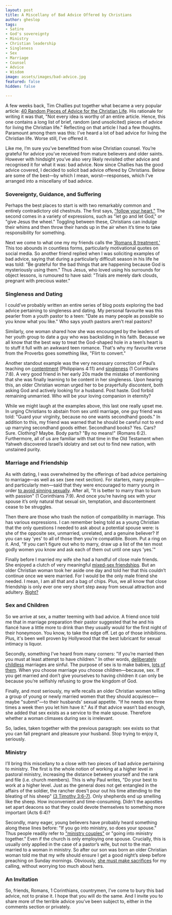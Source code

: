 ```yaml
---
layout: post
title: A Miscellany of Bad Advice Offered by Christians
author: gheslop
tags:
- Satire
- God's sovereignty
- Ministry
- Christian leadership
- Singleness
- Sex
- Marriage
- Counsel
- Advice
- Wisdom
image: assets/images/bad-advice.jpg
featured: false
hidden: false

---
```

A few weeks back, Tim Challies put together what became a very popular article: [40 Random Pieces of Advice for the Christian Life](https://www.challies.com/articles/random-words-of-advice-for-the-christian-life/ "A Miscellany of Good Advice"). His rationale for writing it was that, "Not every idea is worthy of an entire article. Hence, this one contains a long list of brief, random (and unsolicited) pieces of advice for living the Christian life." Reflecting on that article I had a few thoughts. Paramount among them was this: I’ve heard a lot of bad advice for living the Christian life. Worse still, I've offered it.

Like me, I’m sure you’ve benefitted from wise Christian counsel. You’re grateful for advice you’ve received from mature believers and older saints. However with hindsight you’ve also very likely revisited other advice and recognised it for what it was: bad advice. Now since Challies has the good advice covered, I decided to solicit bad advice offered by Christians. Below are some of the best—by which I mean, worst—responses, which I’ve arranged into a miscellany of bad advice.

### Sovereignty, Guidance, and Suffering

Perhaps the best places to start is with two remarkably common and entirely contradictory old chestnuts. The first says, ["follow your heart."](https://rekindle.co.za/content/2021-10-05-the-heart-is-deceitful-but-that-doesn-t-mean-feelings-are "The Heart is Deceitful") The second comes in a variety of expressions, such as "let go and let God," or "give Jesus the wheel." Toggling between these, Christians can indulge their whims and then throw their hands up in the air when it’s time to take responsibility for something.

Next we come to what one my my friends calls the ['Romans 8 treatment.' ](https://rekindle.co.za/content/doodle-trite-comfort-from-the-sovereignty-of-god/ "Trite Comfort from God's Sovereignty")This too abounds in countless forms, particularly motivational quotes on social media. So another friend replied when I was soliciting examples of bad advice, saying that during a particularly difficult season in his life he was told: "Be grateful for the bad things that are happening because God is mysteriously using them." Thus Jesus, who loved using his surrounds for object lessons, is rumoured to have said: "Trials are merely dark clouds, pregnant with precious water."

### Singleness and Dating

I could’ve probably written an entire series of blog posts exploring the bad advice pertaining to singleness and dating. My personal favourite was this pearler from a youth pastor to a teen: "Date as many people as possible so you know what you like." Who says youth pastors aren’t real pastors?

Similarly, one woman shared how she was encouraged by the leaders of her youth group to date a guy who was backsliding in his faith. Because we all know that the best way to treat the God-shaped hole in a teen’s heart is to stuff it full with an awkward teen romance. That's why my favourite verse from the Proverbs goes something like, "Flirt to convert."

Another standout example was the very necessary correction of Paul’s teaching on [contentment](https://rekindle.co.za/content/2020-12-10-philippians-4-10-13-devotional "Philippians 4:10-13") (Philippians 4:11) and [singleness](https://rekindle.co.za/content/2020-11-12-1-corinthians-7-is-it-better-to-marry "Is is Better to Marry?") (1 Corinthians 7:8). A very good friend in her early 20s made the mistake of mentioning that she was finally learning to be content in her singleness. Upon hearing this, an older Christian woman urged her to be prayerfully discontent, both asking God and actively looking for a husband. Post haste. God forbid remaining unmarried. Who will be your loving companion in eternity?

While we might laugh at the examples above, this last one really upset me. In urging Christians to abstain from sex until marriage, one guy friend was told: "Guard your virginity, because no one wants secondhand goods." In addition to this, my friend was warned that he should be careful not to end up marrying secondhand goods either. Secondhand books? Yes. Cars? Sure. Clothing? Maybe. Body parts? "By no means!" (Romans 6:2). Furthermore, all of us are familiar with that time in the Old Testament when Yahweh discovered Israel’s idolatry and set out to find new nation, with unstained purity.

### Marriage and Friendship

As with dating, I was overwhelmed by the offerings of bad advice pertaining to marriage—as well as sex (see next section). For starters, many people—and particularly men—said that they were encouraged to marry young in order [to avoid sinning sexually](https://rekindle.co.za/content/2020-12-03-john-calvin-marriage-singleness "Calvin on Marriage and Sexual Temptation"). After all, "It is better to marry than to burn with passion" (1 Corinthians 7:9). And once you’re having sex with your spouse it’s only natural that sexual sin, temptation, and discontentment cease to be struggles.

Then there are those who trash the notion of compatibility in marriage. This has various expressions. I can remember being told as a young Christian that the only questions I needed to ask about a potential spouse were: is she of the opposite sex, unmarried, unrelated, and a genuine believer? If you can say 'yes' to all of those then you’re compatible. Boom. Put a ring on it. And, "If you can’t figure out who to marry, draw up a list of the ten most godly women you know and ask each of them out until one says 'yes.'"

Finally before I married my wife she had a handful of close male friends. She enjoyed a clutch of very meaningful [mixed-sex friendships](https://rekindle.co.za/content/can-i-be-friends-with-girls/ "Value of Mixed-Sex Friendships"). But an older Christian woman took her aside one day and told her that this couldn’t continue once we were married. For I would be the only male friend she needed. I mean, I am all that and a bag of chips. Plus, we all know that close friendship is only ever one very short step away from sexual attraction and adultery. [Right?](https://rekindle.co.za/content/2021-03-17-friendship "The Problem of Perceptions")

### Sex and Children

So we arrive at sex, a matter teeming with bad advice. A friend once told me that in marriage preparation their pastor suggested that he and his fiancé have a little more to drink than they usually would for the first night of their honeymoon. You know, to take the edge off. Let go of those inhibitions. Plus, it's been well proven by Hollywood that the best lubricant for sexual intimacy is liquor.

Secondly, something I’ve heard from many corners: "If you’re married then you must at least attempt to have children." In other words, [deliberately childless](https://rekindle.co.za/content/unconvincing-arguments-for-why-married-couples-must-have-children/ "Unconvincing Arguments") marriages are sinful. The purpose of sex is to make babies, [lots of them](https://rekindle.co.za/content/2021-03-02-must-married-christians-multiply-by-having-children "Must Married Christians Multiply?"). When you choose marriage you choose children—because, sex. If you get married and don’t give yourselves to having children it can only be because you’re selfishly refusing to grow the kingdom of God.

Finally, and most seriously, my wife recalls an older Christian women telling a group of young or newly married women that they should acquiesce—maybe "submit"—to their husbands' sexual appetite. "If he needs sex three times a week then you let him have it." As if that advice wasn’t bad enough, she added that sex exists as a service to the male spouse. Therefore whether a woman climaxes during sex is irrelevant.

So, ladies, taken together with the previous paragraph: sex exists so that you can fall pregnant and pleasure your husband. Stop trying to enjoy it, seriously.

### Ministry

I’ll bring this miscellany to a close with two pieces of bad advice pertaining to ministry. The first is the whole notion of working at a higher level in pastoral ministry, increasing the distance between yourself and the rank and file (i.e. church members). This is why Paul writes, "Do your best to work at a higher level. Just as the general does not get entangled in the affairs of the soldier, the rancher does’t pour out his time attending to the bleating of his sheep" [(3 Timothy 3:6-7)](https://rekindle.co.za/content/2020-09-17-3-timothy "3 Timothy"). Only shepherds end up smelling like the sheep. How inconvenient and time-consuming. Didn’t the apostles set apart deacons so that they could devote themselves to something more important (Acts 6:4)?

Secondly, many eager, young believers have probably heard something along these lines before: "If you go into ministry, so does your spouse." Thus people readily refer to ["ministry couples"](https://rekindle.co.za/content/2021-03-10-pastor-s-wife "No More Ministry Couples") or "going into ministry together." Even if the church is only employing one spouse. Crucially, this is usually only applied in the case of a pastor’s wife, but not to the man married to a woman in ministry. So after our son was born an older Christian woman told me that my wife should ensure I get a good night’s sleep before preaching on Sunday mornings. Obviously, [she must make sacrifices](https://rekindle.co.za/content/2021-04-07-pastor-s-wife-marriage-and-ministry "Forget the Wife's Calling ") for my calling, without worrying too much about hers.

### An Invitation

So, friends, Romans, 1 Corinthians, countrymen, I’ve come to bury this bad advice, not to praise it. I hope that you will do the same. And I invite you to share more of the terrible advice you’ve been subject to, either in the comments section or privately.